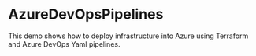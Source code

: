 # AzureDevOpsPipelines
This demo shows how to deploy infrastructure into Azure using Terraform and Azure DevOps Yaml pipelines.
